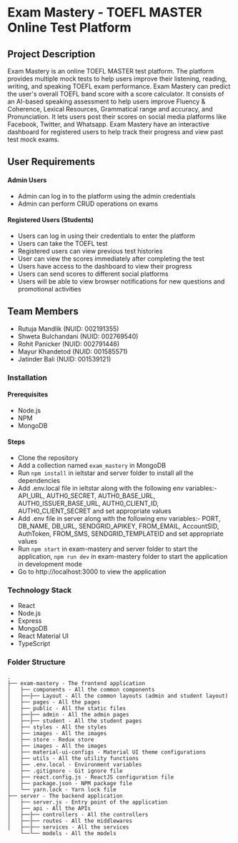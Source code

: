 # Exam Mastery - TOEFL MASTER Online Test Platform

## Project Description

Exam Mastery is an online TOEFL MASTER test platform. The platform provides multiple mock tests to help users improve their listening, reading, writing, and speaking TOEFL exam performance. Exam Mastery can predict the user's overall TOEFL  band score with a score calculator. It consists of an AI-based speaking assessment to help users improve Fluency & Coherence, Lexical Resources, Grammatical range and accuracy, and Pronunciation. It lets users post their scores on social media platforms like Facebook, Twitter, and Whatsapp. Exam Mastery have an interactive dashboard for registered users to help track their progress and view past test mock exams.

## User Requirements

#### Admin Users

- Admin can log in to the platform using the admin credentials
- Admin can perform CRUD operations on exams

#### Registered Users (Students)

- Users can log in using their credentials to enter the platform
- Users can take the TOEFL test
- Registered users can view previous test histories
- User can view the scores immediately after completing the test
- Users have access to the dashboard to view their progress
- Users can send scores to different social platforms
- Users will be able to view browser notifications for new questions and promotional activities

## Team Members

- Rutuja Mandlik (NUID: 002191355)
- Shweta Bulchandani (NUID: 002769540)
- Rohit Panicker (NUID: 002791446)
- Mayur Khandetod (NUID: 001585571)
- Jatinder Bali (NUID: 001539121)

### Installation

#### Prerequisites

- Node.js
- NPM
- MongoDB

#### Steps

- Clone the repository
- Add a collection named `exam_mastery` in MongoDB
- Run `npm install` in ieltstar and server folder to install all the dependencies
- Add .env.local file in ieltstar along with the following env variables:- API_URL, AUTH0_SECRET, AUTH0_BASE_URL, AUTH0_ISSUER_BASE_URL, AUTH0_CLIENT_ID, AUTH0_CLIENT_SECRET and set appropriate values
- Add .env file in server along with the following env variables:- PORT, DB_NAME, DB_URL, SENDGRID_APIKEY, FROM_EMAIL, AccountSID, AuthToken, FROM_SMS, SENDGRID_TEMPLATEID and set appropriate values
- Run `npm start` in exam-mastery and server folder to start the application, `npm run dev` in exam-mastery folder to start the application in development mode
- Go to http://localhost:3000 to view the application

### Technology Stack

- React
- Node.js
- Express
- MongoDB
- React Material UI
- TypeScript

### Folder Structure

```
.
├── exam-mastery - The frontend application
│   ├── components - All the common components
│   ├──├── Layout - All the common layouts (admin and student layout)
│   ├── pages - All the pages
│   ├── public - All the static files
│   ├──├── admin - All the admin pages
│   ├──├── student - All the student pages
│   ├── styles - All the styles
│   ├── images - All the images
│   ├── store - Redux store
│   ├── images - All the images
│   ├── material-ui-configs - Material UI theme configurations
│   ├── utils - All the utility functions
│   ├── .env.local - Environment variables
│   ├── .gitignore - Git ignore file
│   ├── react.config.js - ReactJS configuration file
│   ├── package.json - NPM package file
│   └── yarn.lock - Yarn lock file
├── server - The backend application
│   ├── server.js - Entry point of the application
│   ├── api - All the APIs
│   ├──├── controllers - All the controllers
│   ├──├── routes - All the middlewares
│   ├──├── services - All the services
    └──└── models - All the models

```

